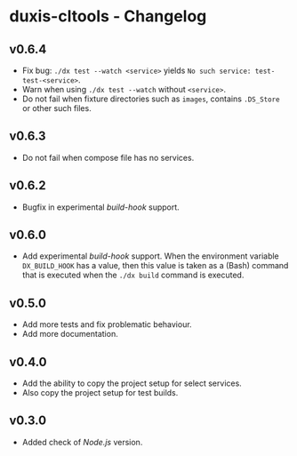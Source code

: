 # duxis-cltools - Changelog

## v0.6.4

- Fix bug: `./dx test --watch <service>` yields `No such service: test-test-<service>`.
- Warn when using `./dx test --watch` without `<service>`.
- Do not fail when fixture directories such as `images`, contains `.DS_Store` or other such files.


## v0.6.3

- Do not fail when compose file has no services.


## v0.6.2

- Bugfix in experimental _build-hook_ support.


## v0.6.0

- Add experimental _build-hook_ support.
  When the environment variable `DX_BUILD_HOOK` has a value, then this value is taken as a (Bash) command that is executed when the `./dx build` command is executed.


## v0.5.0

- Add more tests and fix problematic behaviour.
- Add more documentation.


## v0.4.0

- Add the ability to copy the project setup for select services.
- Also copy the project setup for test builds.


## v0.3.0

- Added check of _Node.js_ version.

